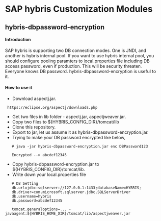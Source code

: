 # SAP hybris Customization Modules

## hybris-dbpassword-encryption

#### Introduction

  SAP hybris is supporting two DB connection modes. One is JNDI, and another is hybris internal pool.
  If you want to use hybris internal pool, you should configure pooling paramters to local.properties file including DB access password, even if production.
  This will be security threaten. Everyone knows DB password. hybris-dbpassword-encryption is useful to it.

#### How to use it

* Download aspectj.jar.
```
 https://eclipse.org/aspectj/downloads.php
```
* Get two files in lib folder - aspectj.jar, aspectjweaver.jar.
* Copy two files to ${HYBRIS_CONFIG_DIR}/tomcat/lib
* Clone this repository.
* Export to jar, let us assume it as hybris-dbpassword-encryption.jar.
* Trying to make your DB password encrypted like below,
```
   # java -jar hybris-dbpassword-encryption.jar enc DBPassword123
   
   Encrypted --> abcdef12345
```
* Copy hybris-dbpassword-encryption.jar to ${HYBRIS_CONFIG_DIR}/tomcat/lib.
* Write down your local.properties file
```
   # DB Setting
   db.url=jdbc:sqlserver://127.0.0.1:1433;databaseName=HYBRIS;
   db.driver=com.microsoft.sqlserver.jdbc.SQLServerDriver
   db.username=hybris
   db.password=abcdef12345
   
   tomcat.generaloptions=... -javaagent:${HYBRIS_HOME_DIR}/tomcat/lib/aspectjweaver.jar
```




